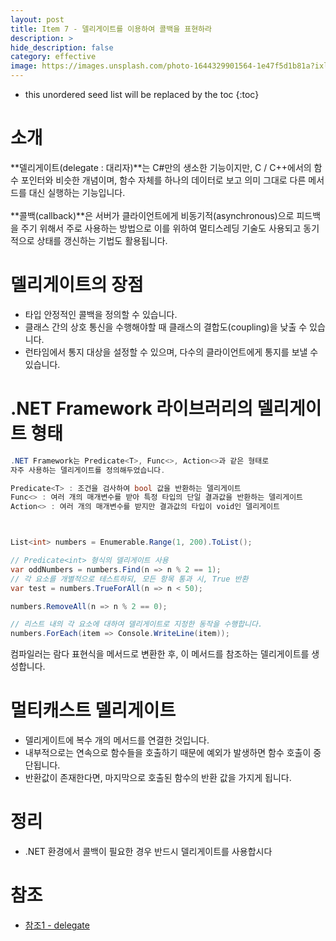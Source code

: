 ```yaml
---
layout: post
title: Item 7 - 델리게이트를 이용하여 콜백을 표현하라
description: >
hide_description: false
category: effective
image: https://images.unsplash.com/photo-1644329901564-1e47f5d1b81a?ixlib=rb-1.2.1&ixid=MnwxMjA3fDB8MHxwaG90by1wYWdlfHx8fGVufDB8fHx8&auto=format&fit=crop&w=1742&q=80
---
```


* this unordered seed list will be replaced by the toc
{:toc}

# 소개
**델리게이트(delegate : 대리자)**는 C#만의 생소한 기능이지만, C / C++에서의 함수 포인터와 비슷한 개념이며, 함수 자체를 하나의 데이터로 보고 의미 그대로
다른 메서드를 대신 실행하는 기능입니다.
<br><br>
**콜백(callback)**은 서버가 클라이언트에게 비동기적(asynchronous)으로 피드백을 주기 위해서 주로 사용하는 방법으로 이를 위하여 멀티스레딩 기술도 사용되고 동기적으로 상태를 갱신하는 기법도 활용됩니다.

# 델리게이트의 장점
- 타입 안정적인 콜백을 정의할 수 있습니다.
- 클래스 간의 상호 통신을 수행해야할 때 클래스의 결합도(coupling)을 낮출 수 있습니다.
- 런타임에서 통지 대상을 설정할 수 있으며, 다수의 클라이언트에게 통지를 보낼 수 있습니다.

# .NET Framework 라이브러리의 델리게이트 형태
```C#
.NET Framework는 Predicate<T>, Func<>, Action<>과 같은 형태로 
자주 사용하는 델리게이트를 정의해두었습니다.

Predicate<T> : 조건을 검사하여 bool 값을 반환하는 델리게이트
Func<> : 여러 개의 매개변수를 받아 특정 타입의 단일 결과값을 반환하는 델리게이트
Action<> : 여러 개의 매개변수를 받지만 결과값의 타입이 void인 델리게이트



List<int> numbers = Enumerable.Range(1, 200).ToList();

// Predicate<int> 형식의 델리게이트 사용
var oddNumbers = numbers.Find(n => n % 2 == 1); 
// 각 요소를 개별적으로 테스트하되, 모든 항목 통과 시, True 반환
var test = numbers.TrueForAll(n => n < 50); 

numbers.RemoveAll(n => n % 2 == 0);

// 리스트 내의 각 요소에 대하여 델리게이트로 지정한 동작을 수행합니다.
numbers.ForEach(item => Console.WriteLine(item)); 
```
컴파일러는 람다 표현식을 메서드로 변환한 후, 이 메서드를 참조하는 델리게이트를 생성합니다.

# 멀티캐스트 델리게이트
- 델리게이트에 복수 개의 메서드를 연결한 것입니다.
- 내부적으로는 연속으로 함수들을 호출하기 때문에 예외가 발생하면 함수 호출이 중단됩니다.
- 반환값이 존재한다면, 마지막으로 호출된 함수의 반환 값을 가지게 됩니다.

# 정리
- .NET 환경에서 콜백이 필요한 경우 반드시 델리게이트를 사용합시다

# 참조
- [참조1 - delegate](https://docs.microsoft.com/ko-kr/dotnet/csharp/programming-guide/delegates/)